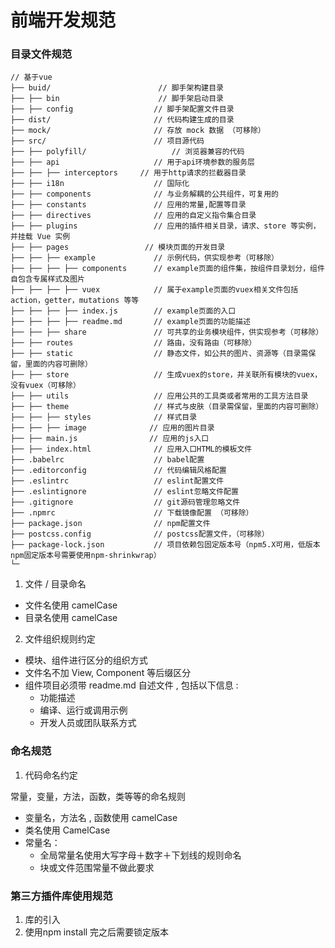 # 前端开发规范

### 目录文件规范
```
// 基于vue
├── buid/                        // 脚手架构建目录
├── ├── bin                      // 脚手架启动目录
├── ├── config                  // 脚手架配置文件目录
├── dist/                       // 代码构建生成的目录
├── mock/                       // 存放 mock 数据 （可移除）
├── src/                        // 项目源代码
├── ├── polyfill/                   // 浏览器兼容的代码
├── ├── api                     // 用于api环境参数的服务层
├── ├── ├── interceptors     // 用于http请求的拦截器目录
├── ├── i18n                    // 国际化
├── ├── components              // 与业务解耦的公共组件，可复用的
├── ├── constants               // 应用的常量,配置等目录
├── ├── directives              // 应用的自定义指令集合目录
├── ├── plugins                 // 应用的插件相关目录，请求、store 等实例，并挂载 Vue 实例
├── ├── pages                 // 模块页面的开发目录
├── ├── ├── example             // 示例代码，供实现参考（可移除）
├── ├── ├── ├── components      // example页面的组件集，按组件目录划分，组件自包含专属样式及图片
├── ├── ├── ├── vuex            // 属于example页面的vuex相关文件包括 action，getter，mutations 等等
├── ├── ├── ├── index.js        // example页面的入口
├── ├── ├── ├── readme.md       // example页面的功能描述
├── ├── ├── share               // 可共享的业务模块组件，供实现参考（可移除）
├── ├── routes                  // 路由，没有路由（可移除）
├── ├── static                  // 静态文件，如公共的图片、资源等（目录需保留，里面的内容可删除）
├── ├── store                   // 生成vuex的store，并关联所有模块的vuex，没有vuex（可移除）
├── ├── utils                   // 应用公共的工具类或者常用的工具方法目录
├── ├── theme                   // 样式与皮肤（目录需保留，里面的内容可删除）
├── ├── ├── styles              // 样式目录
├── ├── ├── image              // 应用的图片目录
├── ├── main.js                // 应用的js入口
├── ├── index.html              // 应用入口HTML的模板文件
├── .babelrc                    // babel配置
├── .editorconfig               // 代码编辑风格配置
├── .eslintrc                   // eslint配置文件
├── .eslintignore               // eslint忽略文件配置
├── .gitignore                  // git源码管理忽略文件
├── .npmrc                      // 下载镜像配置 （可移除）
├── package.json                // npm配置文件
├── postcss.config              // postcss配置文件，（可移除）
├── package-lock.json           // 项目依赖包固定版本号（npm5.X可用，低版本npm固定版本号需要使用npm-shrinkwrap）
└─
```
1. 文件 / 目录命名

* 文件名使用 camelCase
* 目录名使用 camelCase

2. 文件组织规则约定

* 模块、组件进行区分的组织方式
* 文件名不加 View, Component 等后缀区分
* 组件项目必须带 readme.md 自述文件 , 包括以下信息 :
  * 功能描述
  * 编译、运行或调用示例
  * 开发人员或团队联系方式

### 命名规范
1. 代码命名约定

常量，变量，方法，函数，类等等的命名规则

* 变量名，方法名 , 函数使用 camelCase
* 类名使用 CamelCase
* 常量名：
  * 全局常量名使用大写字母＋数字＋下划线的规则命名
  * 块或文件范围常量不做此要求

### 第三方插件库使用规范
1. 库的引入
2. 使用npm install 完之后需要锁定版本
